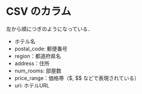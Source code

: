 # CSV のカラム

左から順につぎのようになっている．

- ホテル名
- postal_code: 郵便番号
- region：都道府県名
- address：住所
- num_rooms: 部屋数
- price_range：価格帯（$, $$ などで表現されている）
- uri: ホテルURL
